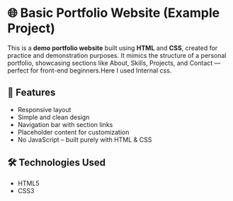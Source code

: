 # 🌐 Basic Portfolio Website (Example Project)

This is a **demo portfolio website** built using **HTML** and **CSS**, created for practice and demonstration purposes. It mimics the structure of a personal portfolio, showcasing sections like About, Skills, Projects, and Contact — perfect for front-end beginners.Here I used Internal css.

## 🚀 Features

* Responsive layout
* Simple and clean design
* Navigation bar with section links
* Placeholder content for customization
* No JavaScript – built purely with HTML & CSS

## 🛠️ Technologies Used

* HTML5
* CSS3

